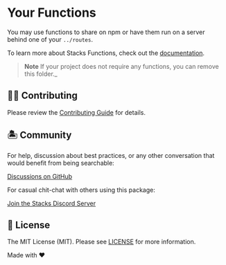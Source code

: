 # Your Functions

You may use functions to share on npm or have them run on a server behind one of your `../routes`.

To learn more about Stacks Functions, check out the [documentation](https://stacksjs.dev).

> **Note**
> If your project does not require any functions, you can remove this folder._

## 💪🏼 Contributing

Please review the [Contributing Guide](https://github.com/stacksjs/contributing) for details.

## 🏝 Community

For help, discussion about best practices, or any other conversation that would benefit from being searchable:

[Discussions on GitHub](https://github.com/stacksjs/stacks/discussions)

For casual chit-chat with others using this package:

[Join the Stacks Discord Server](https://discord.ow3.org)

## 📄 License

The MIT License (MIT). Please see [LICENSE](../LICENSE.md) for more information.

Made with ❤️
